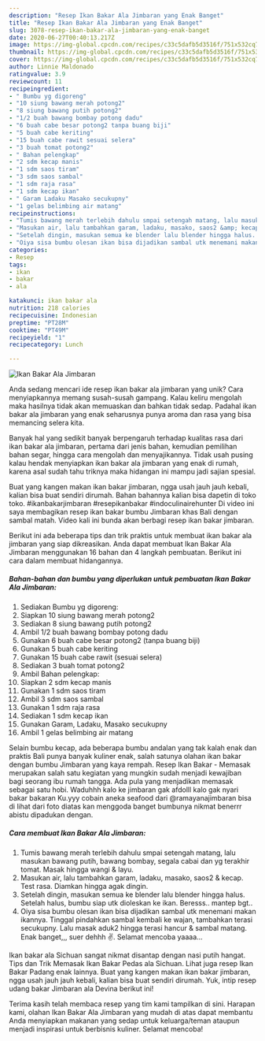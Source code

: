 ```yaml
---
description: "Resep Ikan Bakar Ala Jimbaran yang Enak Banget"
title: "Resep Ikan Bakar Ala Jimbaran yang Enak Banget"
slug: 3078-resep-ikan-bakar-ala-jimbaran-yang-enak-banget
date: 2020-06-27T00:40:13.217Z
image: https://img-global.cpcdn.com/recipes/c33c5dafb5d3516f/751x532cq70/ikan-bakar-ala-jimbaran-foto-resep-utama.jpg
thumbnail: https://img-global.cpcdn.com/recipes/c33c5dafb5d3516f/751x532cq70/ikan-bakar-ala-jimbaran-foto-resep-utama.jpg
cover: https://img-global.cpcdn.com/recipes/c33c5dafb5d3516f/751x532cq70/ikan-bakar-ala-jimbaran-foto-resep-utama.jpg
author: Linnie Maldonado
ratingvalue: 3.9
reviewcount: 11
recipeingredient:
- " Bumbu yg digoreng"
- "10 siung bawang merah potong2"
- "8 siung bawang putih potong2"
- "1/2 buah bawang bombay potong dadu"
- "6 buah cabe besar potong2 tanpa buang biji"
- "5 buah cabe keriting"
- "15 buah cabe rawit sesuai selera"
- "3 buah tomat potong2"
- " Bahan pelengkap"
- "2 sdm kecap manis"
- "1 sdm saos tiram"
- "3 sdm saos sambal"
- "1 sdm raja rasa"
- "1 sdm kecap ikan"
- " Garam Ladaku Masako secukupny"
- "1 gelas belimbing air matang"
recipeinstructions:
- "Tumis bawang merah terlebih dahulu smpai setengah matang, lalu masukan bawang putih, bawang bombay, segala cabai dan yg terakhir tomat. Masak hingga wangi &amp; layu."
- "Masukan air, lalu tambahkan garam, ladaku, masako, saos2 &amp; kecap. Test rasa. Diamkan hingga agak dingin."
- "Setelah dingin, masukan semua ke blender lalu blender hingga halus. Setelah halus, bumbu siap utk dioleskan ke ikan. Beresss.. mantep bgt.."
- "Oiya sisa bumbu olesan ikan bisa dijadikan sambal utk menemani makan ikannya. Tinggal pindahkan sambal kembali ke wajan, tambahkan terasi secukupny. Lalu masak aduk2 hingga terasi hancur &amp; sambal matang. Enak banget,,, suer dehhh ✌️. Selamat mencoba yaaaa..."
categories:
- Resep
tags:
- ikan
- bakar
- ala

katakunci: ikan bakar ala 
nutrition: 218 calories
recipecuisine: Indonesian
preptime: "PT28M"
cooktime: "PT49M"
recipeyield: "1"
recipecategory: Lunch

---
```



![Ikan Bakar Ala Jimbaran](https://img-global.cpcdn.com/recipes/c33c5dafb5d3516f/751x532cq70/ikan-bakar-ala-jimbaran-foto-resep-utama.jpg)

Anda sedang mencari ide resep ikan bakar ala jimbaran yang unik? Cara menyiapkannya memang susah-susah gampang. Kalau keliru mengolah maka hasilnya tidak akan memuaskan dan bahkan tidak sedap. Padahal ikan bakar ala jimbaran yang enak seharusnya punya aroma dan rasa yang bisa memancing selera kita.

Banyak hal yang sedikit banyak berpengaruh terhadap kualitas rasa dari ikan bakar ala jimbaran, pertama dari jenis bahan, kemudian pemilihan bahan segar, hingga cara mengolah dan menyajikannya. Tidak usah pusing kalau hendak menyiapkan ikan bakar ala jimbaran yang enak di rumah, karena asal sudah tahu triknya maka hidangan ini mampu jadi sajian spesial.

Buat yang kangen makan ikan bakar jimbaran, ngga usah jauh jauh kebali, kalian bisa buat sendiri dirumah. Bahan bahannya kalian bisa dapetin di toko toko. #ikanbakarjimbaran #resepikanbakar #indoculinairehunter Di video ini saya membagikan resep ikan bakar bumbu Jimbaran khas Bali dengan sambal matah. Video kali ini bunda akan berbagi resep ikan bakar jimbaran.


Berikut ini ada beberapa tips dan trik praktis untuk membuat ikan bakar ala jimbaran yang siap dikreasikan. Anda dapat membuat Ikan Bakar Ala Jimbaran menggunakan 16 bahan dan 4 langkah pembuatan. Berikut ini cara dalam membuat hidangannya.

<!--inarticleads1-->

##### Bahan-bahan dan bumbu yang diperlukan untuk pembuatan Ikan Bakar Ala Jimbaran:

1. Sediakan  Bumbu yg digoreng:
1. Siapkan 10 siung bawang merah potong2
1. Sediakan 8 siung bawang putih potong2
1. Ambil 1/2 buah bawang bombay potong dadu
1. Gunakan 6 buah cabe besar potong2 (tanpa buang biji)
1. Gunakan 5 buah cabe keriting
1. Gunakan 15 buah cabe rawit (sesuai selera)
1. Sediakan 3 buah tomat potong2
1. Ambil  Bahan pelengkap:
1. Siapkan 2 sdm kecap manis
1. Gunakan 1 sdm saos tiram
1. Ambil 3 sdm saos sambal
1. Gunakan 1 sdm raja rasa
1. Sediakan 1 sdm kecap ikan
1. Gunakan  Garam, Ladaku, Masako secukupny
1. Ambil 1 gelas belimbing air matang


Selain bumbu kecap, ada beberapa bumbu andalan yang tak kalah enak dan praktis Bali punya banyak kuliner enak, salah satunya olahan ikan bakar dengan bumbu Jimbaran yang kaya rempah. Resep Ikan Bakar - Memasak merupakan salah satu kegiatan yang mungkin sudah menjadi kewajiban bagi seorang ibu rumah tangga. Ada pula yang menjadikan memasak sebagai satu hobi. Waduhhh kalo ke jimbaran gak afdolll kalo gak nyari bakar bakaran Ku.yyy cobain aneka seafood dari @ramayanajimbaran bisa di lihat dari foto diatas kan menggoda banget bumbunya nikmat benerrr abistu dipadukan dengan. 

<!--inarticleads2-->

##### Cara membuat Ikan Bakar Ala Jimbaran:

1. Tumis bawang merah terlebih dahulu smpai setengah matang, lalu masukan bawang putih, bawang bombay, segala cabai dan yg terakhir tomat. Masak hingga wangi &amp; layu.
1. Masukan air, lalu tambahkan garam, ladaku, masako, saos2 &amp; kecap. Test rasa. Diamkan hingga agak dingin.
1. Setelah dingin, masukan semua ke blender lalu blender hingga halus. Setelah halus, bumbu siap utk dioleskan ke ikan. Beresss.. mantep bgt..
1. Oiya sisa bumbu olesan ikan bisa dijadikan sambal utk menemani makan ikannya. Tinggal pindahkan sambal kembali ke wajan, tambahkan terasi secukupny. Lalu masak aduk2 hingga terasi hancur &amp; sambal matang. Enak banget,,, suer dehhh ✌️. Selamat mencoba yaaaa...


Ikan bakar ala Sichuan sangat nikmat disantap dengan nasi putih hangat. Tips dan Trik Memasak Ikan Bakar Pedas ala Sichuan. Lihat juga resep Ikan Bakar Padang enak lainnya. Buat yang kangen makan ikan bakar jimbaran, ngga usah jauh jauh kebali, kalian bisa buat sendiri dirumah. Yuk, intip resep udang bakar Jimbaran ala Devina berikut ini! 

Terima kasih telah membaca resep yang tim kami tampilkan di sini. Harapan kami, olahan Ikan Bakar Ala Jimbaran yang mudah di atas dapat membantu Anda menyiapkan makanan yang sedap untuk keluarga/teman ataupun menjadi inspirasi untuk berbisnis kuliner. Selamat mencoba!

